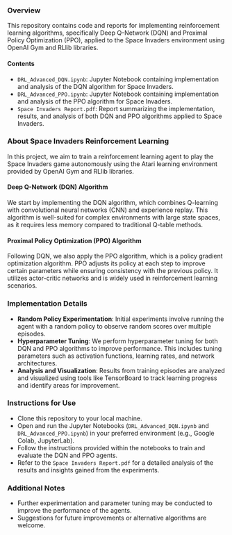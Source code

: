 ### Overview 
This repository contains code and reports for implementing reinforcement learning algorithms, specifically Deep Q-Network (DQN) and Proximal Policy Optimization (PPO), applied to the Space Invaders environment using OpenAI Gym and RLlib libraries.

#### Contents

- `DRL_Advanced_DQN.ipynb`: Jupyter Notebook containing implementation and analysis of the DQN algorithm for Space Invaders.
- `DRL_Advanced_PPO.ipynb`: Jupyter Notebook containing implementation and analysis of the PPO algorithm for Space Invaders.
- `Space Invaders Report.pdf`: Report summarizing the implementation, results, and analysis of both DQN and PPO algorithms applied to Space Invaders.

### About Space Invaders Reinforcement Learning
In this project, we aim to train a reinforcement learning agent to play the Space Invaders game autonomously using the Atari learning environment provided by OpenAI Gym and RLlib libraries.

#### Deep Q-Network (DQN) Algorithm
We start by implementing the DQN algorithm, which combines Q-learning with convolutional neural networks (CNN) and experience replay. This algorithm is well-suited for complex environments with large state spaces, as it requires less memory compared to traditional Q-table methods.

#### Proximal Policy Optimization (PPO) Algorithm

Following DQN, we also apply the PPO algorithm, which is a policy gradient optimization algorithm. PPO adjusts its policy at each step to improve certain parameters while ensuring consistency with the previous policy. It utilizes actor-critic networks and is widely used in reinforcement learning scenarios.

### Implementation Details

- **Random Policy Experimentation**: Initial experiments involve running the agent with a random policy to observe random scores over multiple episodes.
- **Hyperparameter Tuning**: We perform hyperparameter tuning for both DQN and PPO algorithms to improve performance. This includes tuning parameters such as activation functions, learning rates, and network architectures.
- **Analysis and Visualization**: Results from training episodes are analyzed and visualized using tools like TensorBoard to track learning progress and identify areas for improvement.

### Instructions for Use

- Clone this repository to your local machine.
- Open and run the Jupyter Notebooks (`DRL_Advanced_DQN.ipynb` and `DRL_Advanced_PPO.ipynb`) in your preferred environment (e.g., Google Colab, JupyterLab).
- Follow the instructions provided within the notebooks to train and evaluate the DQN and PPO agents.
- Refer to the `Space Invaders Report.pdf` for a detailed analysis of the results and insights gained from the experiments.

### Additional Notes

- Further experimentation and parameter tuning may be conducted to improve the performance of the agents.
- Suggestions for future improvements or alternative algorithms are welcome.
